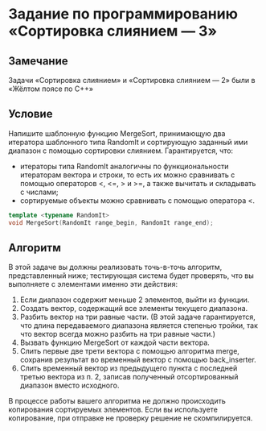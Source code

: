 # Задание по программированию «Сортировка слиянием — 3»

## Замечание

Задачи «Сортировка слиянием» и «Сортировка слиянием — 2» были в «Жёлтом поясе по С++»

## Условие

Напишите шаблонную функцию MergeSort, принимающую два итератора шаблонного типа RandomIt и сортирующую заданный ими диапазон с помощью сортировки слиянием. Гарантируется, что:

- итераторы типа RandomIt аналогичны по функциональности итераторам вектора и строки, то есть их можно сравнивать с помощью операторов <, <=, > и >=, а также вычитать и складывать с числами;
- сортируемые объекты можно сравнивать с помощью оператора <.

```C++
template <typename RandomIt>
void MergeSort(RandomIt range_begin, RandomIt range_end);
```

## Алгоритм

В этой задаче вы должны реализовать точь-в-точь алгоритм, представленный ниже; тестирующая система будет проверять, что вы выполняете с элементами именно эти действия:

1. Если диапазон содержит меньше 2 элементов, выйти из функции.
2. Создать вектор, содержащий все элементы текущего диапазона.
3. Разбить вектор на три равные части. (В этой задаче гарантируется, что длина передаваемого диапазона является степенью тройки, так что вектор всегда можно разбить на три равные части.)
4. Вызвать функцию MergeSort от каждой части вектора.
5. Слить первые две трети вектора с помощью алгоритма merge, сохранив результат во временный вектор с помощью back_inserter.
6. Слить временный вектор из предыдущего пункта с последней третью вектора из п. 2, записав полученный отсортированный диапазон вместо исходного.

В процессе работы вашего алгоритма не должно происходить копирования сортируемых элементов. Если вы используете копирование, при отправке не проверку решение не скомпилируется.
